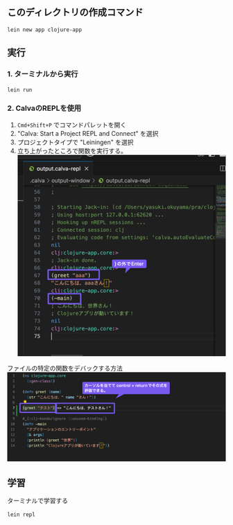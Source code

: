 ## このディレクトリの作成コマンド
```
lein new app clojure-app
```

## 実行
### 1. ターミナルから実行
```
lein run 
```

### 2. CalvaのREPLを使用
1. `Cmd+Shift+P` でコマンドパレットを開く
2. "Calva: Start a Project REPL and Connect" を選択
3. プロジェクトタイプで "Leiningen" を選択
4. 立ち上がったところで関数を実行する。
![alt text](image.png)

ファイルの特定の関数をデバックする方法
![alt text](image-1.png)


## 学習
ターミナルで学習する
```
lein repl
```